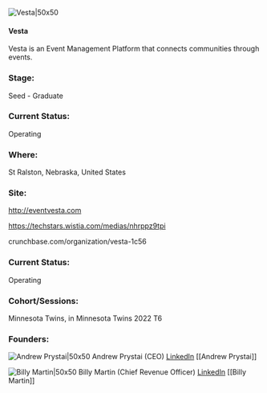 

![Vesta|50x50](https://res.cloudinary.com/crunchbase-production/image/upload/xquhfzddpnuepvv2qooq)

#### Vesta
Vesta is an Event Management Platform that connects communities through events.

### Stage: 
Seed - Graduate 

### Current Status: 
Operating

### Where:
St Ralston, Nebraska, United States

### Site:
http://eventvesta.com

https://techstars.wistia.com/medias/nhrppz9tpi

crunchbase.com/organization/vesta-1c56

### Current Status: 
Operating

### Cohort/Sessions: 
Minnesota Twins, in Minnesota Twins 2022 T6

### Founders: 

![Andrew Prystai|50x50](https://apimg.techstars.com/connect/images/image_files/57b20e00c2f1c4ca4300006b/original/Andrew_Headshot.jpg) Andrew Prystai (CEO) [LinkedIn](https://linkedin.com/in/andrew-lawandus-a77a4834) [[Andrew Prystai]]

![Billy Martin|50x50]() Billy Martin (Chief Revenue Officer) [LinkedIn](https://linkedin.com/in/billymar10) [[Billy Martin]]


